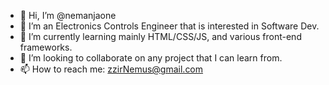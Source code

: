 - 👋 Hi, I’m @nemanjaone
- 👀 I’m an Electronics Controls Engineer that is interested in Software Dev.
- 🌱 I’m currently learning mainly HTML/CSS/JS, and various front-end frameworks.
- 💞️ I’m looking to collaborate on any project that I can learn from.
- 📫 How to reach me: zzirNemus@gmail.com

<!---
nemanjaone/nemanjaone is a ✨ special ✨ repository because its `README.md` (this file) appears on your GitHub profile.
You can click the Preview link to take a look at your changes.
--->
